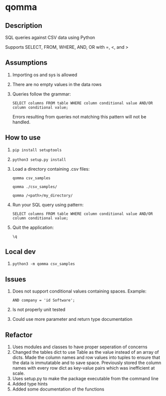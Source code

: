 # qomma

## Description
SQL queries against CSV data using Python

Supports SELECT, FROM, WHERE, AND, OR with =, <, and >

## Assumptions
1. Importing os and sys is allowed
2. There are no empty values in the data rows
3. Queries follow the grammar:
    
    `SELECT columns FROM table WHERE column conditional value AND/OR column conditional value;`

    Errors resulting from queries not matching this pattern will not be handled.

## How to use
1. `pip install setuptools`
2. `python3 setup.py install`
3. Load a directory containing .csv files: 
    
    `qomma csv_samples`

    `qomma ./csv_samples/`

    `qomma /<path>/my_directory/`

2. Run your SQL query using pattern:

    `SELECT columns FROM table WHERE column conditional value AND/OR column conditional value;`

3. Quit the application:

    `\q`

## Local dev
1. `python3 -m qomma csv_samples`

## Issues

1. Does not support conditional values containing spaces. Example: 

    `AND company = 'id Software';`

2. Is not properly unit tested
3. Could use more parameter and return type documentation

## Refactor

1. Uses modules and classes to have proper seperation of concerns
2. Changed the tables dict to use Table as the value instead of an array of dicts. Made the column names and row values into tuples to ensure that the data is immutatable and to save space. Previously stored the column names with every row dict as key-value pairs which was inefficient at scale. 
3. Uses setup.py to make the package executable from the command line
4. Added type hints
5. Added some documentation of the functions